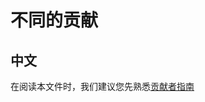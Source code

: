# 不同的贡献
## 中文
在阅读本文件时，我们建议您先熟悉[贡献者指南](https://github.com/LHMTR/Mods/blob/主文件-Main/主要文件/CONTRIBUTING.md)
